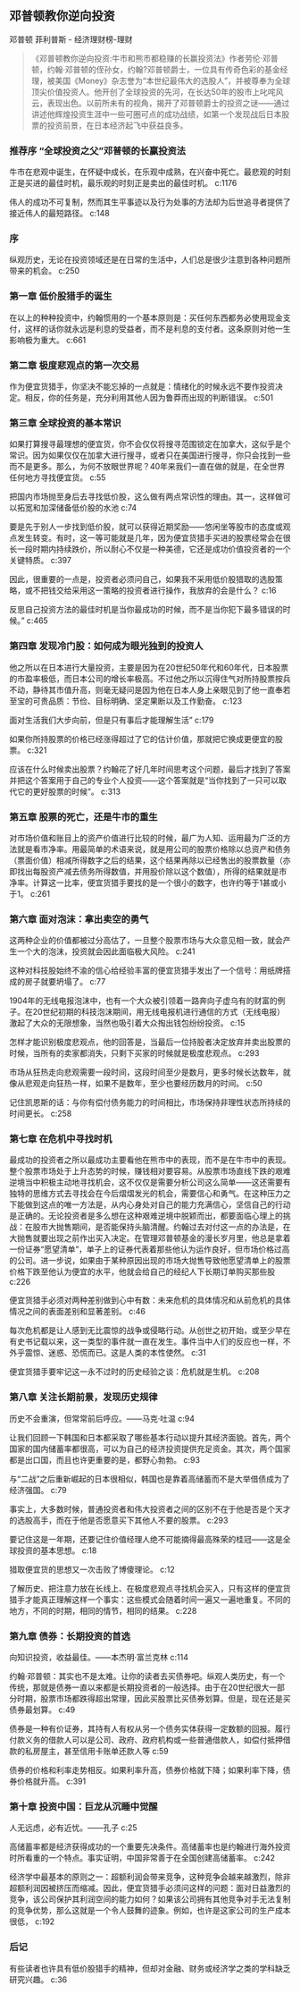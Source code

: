 ## 邓普顿教你逆向投资

邓普顿 菲利普斯  -  经济理财榜-理财

> 《邓普顿教你逆向投资:牛市和熊市都稳赚的长赢投资法》作者劳伦·邓普顿，约翰·邓普顿的侄孙女，约翰?邓普顿爵士，一位具有传奇色彩的基金经理，被美国《Money》杂志誉为“本世纪最伟大的选股人”，并被尊奉为全球顶尖价值投资人。他开创了全球投资的先河，在长达50年的股市上叱咤风云，表现出色。以前所未有的视角，揭开了邓普顿爵士的投资之谜——通过讲述他辉煌投资生涯中一些可圈可点的成功战绩，如第一个发现战后日本股票的投资前景，在日本经济起飞中获益良多。

### 推荐序 “全球投资之父”邓普顿的长赢投资法

牛市在悲观中诞生，在怀疑中成长，在乐观中成熟，在兴奋中死亡。最悲观的时刻正是买进的最佳时机，最乐观的时刻正是卖出的最佳时机。 c:1176

伟人的成功不可复制，然而其生平事迹以及行为处事的方法却为后世追寻者提供了接近伟人的最短路径。 c:148

### 序

纵观历史，无论在投资领域还是在日常的生活中，人们总是很少注意到各种问题所带来的机会。 c:250

### 第一章 低价股猎手的诞生

在以上的种种投资中，约翰惯用的一个基本原则是：买任何东西都务必使用现金支付，这样的话你就永远是利息的受益者，而不是利息的支付者。这条原则对他一生影响极为重大。 c:661

### 第二章 极度悲观点的第一次交易

作为便宜货猎手，你坚决不能忘掉的一点就是：情绪化的时候永远不要作投资决定。相反，你的任务是，充分利用其他人因为鲁莽而出现的判断错误。 c:501

### 第三章 全球投资的基本常识

如果打算搜寻最理想的便宜货，你不会仅仅将搜寻范围锁定在加拿大，这似乎是个常识。因为如果仅仅在加拿大进行搜寻，或者只在美国进行搜寻，你只会找到一些而不是更多。那么，为何不放眼世界呢？40年来我们一直在做的就是，在全世界任何地方寻找便宜货。 c:55

把国内市场抛至身后去寻找低价股，这么做有两点常识性的理由。其一，这样做可以拓宽和加深储备低价股的水池 c:74

要是先于别人一步找到低价股，就可以获得近期奖励——悠闲坐等股市的态度或观点发生转变。有时，这一等可能就是几年，因为便宜货猎手买进的股票经常会在很长一段时期内持续跌价，所以耐心不仅是一种美德，它还是成功价值投资者的一个关键特质。 c:397

因此，很重要的一点是，投资者必须问自己，如果我不采用低价股猎取的选股策略，或不把钱交给采用这一策略的投资者进行操作，我放弃的会是什么？ c:16

反思自己投资方法的最佳时机是当你最成功的时候，而不是当你犯下最多错误的时候。” c:465

### 第四章 发现冷门股：如何成为眼光独到的投资人

他之所以在日本进行大量投资，主要是因为在20世纪50年代和60年代，日本股票的市盈率极低，而日本公司的增长率极高。不过他之所以沉得住气对所持股票按兵不动，静待其市值升高，则毫无疑问是因为他在日本人身上亲眼见到了他一直奉若至宝的可贵品质：节俭、目标明确、坚定果断以及工作勤奋。 c:123

面对生活我们大步向前，但是只有事后才能理解生活” c:179

如果你所持股票的价格已经涨得超过了它的估计价值，那就把它换成更便宜的股票。 c:321

应该在什么时候卖出股票？约翰花了好几年时间思考这个问题，最后才找到了答案并把这个答案用于自己的专业个人投资——这个答案就是“当你找到了一只可以取代它的更好股票的时候”。 c:313

### 第五章 股票的死亡，还是牛市的重生

对市场价值和账目上的资产价值进行比较的时候，最广为人知、运用最为广泛的方法就是看市净率。用最简单的术语来说，就是用公司的股票价格除以总资产和债务（票面价值）相减所得数字之后的结果，这个结果再除以已经售出的股票数量（亦即找出每股资产减去债务所得数值，并用股价除以这个数值），所得的结果就是市净率。计算这一比率，便宜货猎手要找的是一个很小的数字，也许约等于1甚或小于1。 c:261

### 第六章 面对泡沫：拿出卖空的勇气

这两种企业的价值都被过分高估了，一旦整个股票市场与大众意见相一致，就会产生一个大的泡沫，投资就会因此面临极大风险。 c:241

这种对科技股始终不渝的信心给经验丰富的便宜货猎手发出了一个信号：用纸牌搭成的房子就要坍塌了。 c:77

1904年的无线电报泡沫中，也有一个大众被引领着一路奔向子虚乌有的财富的例子。在20世纪初期的科技泡沫期间，用无线电报机进行通信的方式（无线电报）激起了大众的无限想象，当然也吸引着大众掏出钱包纷纷投资。 c:15

怎样才能识别极度悲观点，他的回答是，当最后一位持股者决定放弃并卖出股票的时候，当所有的卖家都消失，只剩下买家的时候就是极度悲观点。 c:293

市场从狂热走向悲观需要一段时间，这段时间至少是数月，更多时候长达数年，就像从悲观走向狂热一样，如果不是数年，至少也要经历数月的时间。 c:50

记住凯恩斯的话：与你有偿付债务能力的时间相比，市场保持非理性状态所持续的时间更长。 c:258

### 第七章 在危机中寻找时机

最成功的投资者之所以最成功主要看他在熊市中的表现，而不是在牛市中的表现。整个股票市场处于上升态势的时候，赚钱相对要容易。从股票市场直线下跌的艰难逆境当中积极主动地寻找机会，这不仅仅是需要分析公司这么简单——这还需要有独特的思维方式去寻找会在今后熠熠发光的机会，需要信心和勇气。在这种压力之下能做到这点的唯一方法是，从内心身处对自己的能力充满信心，坚信自己的行动是正确的。无论投资者是多么想在这种艰难逆境中脱颖而出，都要面临心理上的挑战：在股市大抛售期间，是否能保持头脑清醒。约翰过去对付这一点的办法是，在大抛售就要出现之前作出买入决定。在管理邓普顿基金的漫长岁月里，他总是拿着一份证券“愿望清单”，单子上的证券代表着那些他认为运作良好，但市场价格过高的公司。进一步说，如果由于某种原因出现的市场大抛售导致他愿望清单上的股票价格下跌至他认为便宜的水平，他就会给自己的经纪人下长期订单购买那些股 c:226

便宜货猎手必须对两种差别做到心中有数：未来危机的具体情况和从前危机的具体情况之间的表面差别和显著差别。 c:46

每次危机都是让人感到无比震惊的战争或侵略行动。从创世之初开始，或至少早在有史书记载以来，这一类型的事件就一直在发生。事件当中人们的反应也一样，不外乎震惊、迷惑、恐慌而已。这是人类的本性使然。
 c:31

便宜货猎手要牢记这一永不过时的历史经验之谈：危机就是生机。 c:208

### 第八章 关注长期前景，发现历史规律

历史不会重演，但常常前后呼应。——马克·吐温 c:94

让我们回顾一下韩国和日本都采取了哪些基本行动以提升其经济面貌。首先，两个国家的国内储蓄率都很高，可以为自己的经济投资提供充足资金。其次，两个国家都是出口国，而且也许更重要的是，都野心勃勃。 c:93

与“二战”之后重新崛起的日本很相似，韩国也是靠着高储蓄而不是大举借债成为了经济强国。 c:79

事实上，大多数时候，普通投资者和伟大投资者之间的区别不在于他是否是个天才的选股高手，而在于他是否愿意买下其他人不要的股票。 c:293

要记住这是一年期，还要记住价值经理人绝不可能摘得最高殊荣的桂冠——这是全球投资的基本思想。 c:18

猎取便宜货的思想又一次击败了博傻理论。 c:12

了解历史、把注意力放在长线上、在极度悲观点寻找机会买入，只有这样的便宜货猎手才能真正理解这样一个事实：这些模式会随着时间一遍又一遍地重复。不同的地方，不同的时期，相同的情节，相同的结果。 c:228

### 第九章 债券：长期投资的首选

向知识投资，收益最佳。——本杰明·富兰克林 c:114

约翰·邓普顿：其实也不是太难。让你的读者去买债券吧。纵观人类历史，有一个传统，那就是债券一直以来都是长期投资者的一般选择。由于在20世纪很大一部分时期，股票市场都跌得超出常理，因此买股票比买债券划算。但是，现在还是买债券最划算。 c:49

债券是一种有价证券，其持有人有权从另一个债务实体获得一定数额的回报。履行付款义务的借款人可以是公司、政府、政府机构或一些普通借款人，如偿付抵押借款的私房屋主，甚至信用卡账单还款人等 c:59

债券的价格和利率走势相反。如果利率升高，债券价格就下降；如果利率下降，债券价格就升高。 c:391

### 第十章 投资中国：巨龙从沉睡中觉醒

人无远虑，必有近忧。——孔子 c:25

高储蓄率都是经济获得成功的一个重要先决条件。高储蓄率也是约翰进行海外投资时所看重的一个特点。事实证明，中国非常善于在全国创建高储蓄率。 c:242

经济学中最基本的原则之一：超额利润会带来竞争，这种竞争会越来越激烈，除非超额利润因被挤压而缩减。因此，便宜货猎手必须问这样的问题：面对日益激烈的竞争，该公司保护其利润空间的能力如何？如果该公司拥有其他竞争对手无法复制的竞争优势，那么这就是一个令人鼓舞的迹象。例如，也许是这家公司的生产成本很低， c:192

### 后记

有些读者也许具有低价股猎手的精神，但却对金融、财务或经济学之类的学科缺乏研究兴趣。 c:36
